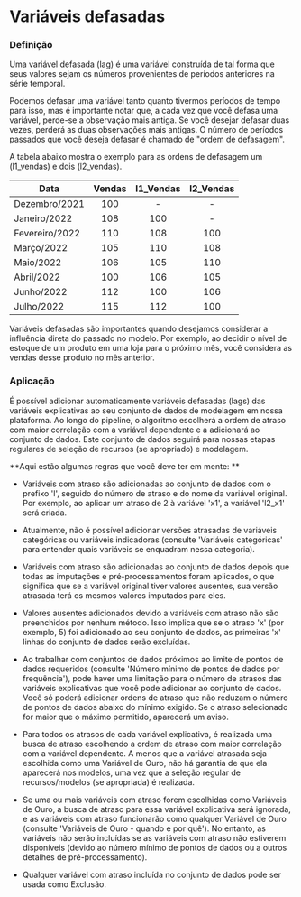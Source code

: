 # Variáveis defasadas

### Definição

Uma variável defasada (lag) é uma variável construída de tal forma que seus valores sejam os números provenientes de períodos anteriores na série temporal. 

Podemos defasar uma variável tanto quanto tivermos períodos de tempo para isso, mas é importante notar que, a cada vez que você defasa uma variável, perde-se a observação mais antiga. Se você desejar defasar duas vezes, perderá as duas observações mais antigas. O número de períodos passados que você deseja defasar é chamado de "ordem de defasagem". 

A tabela abaixo mostra o exemplo para as ordens de defasagem um (l1_vendas) e dois (l2_vendas). 

|       Data           |      Vendas  |      l1_Vendas  |      l2_Vendas  |
|----------------------|:------------:|:---------------:|:---------------:|
|      Dezembro/2021   |     100      |     -           |     -           |
|      Janeiro/2022    |     108      |     100         |     -           |
|      Fevereiro/2022  |     110      |     108         |     100         |
|      Março/2022      |     105      |     110         |     108         |
|      Maio/2022       |     106      |     105         |     110         |
|      Abril/2022      |     100      |     106         |     105         |
|      Junho/2022      |     112      |     100         |     106         |
|      Julho/2022      |     115      |     112         |     100         |

Variáveis defasadas são importantes quando desejamos considerar a influência direta do passado no modelo. Por exemplo, ao decidir o nível de estoque de um produto em uma loja para o próximo mês, você considera as vendas desse produto no mês anterior. 

### Aplicação

É possível adicionar automaticamente variáveis defasadas (lags) das variáveis explicativas ao seu conjunto de dados de modelagem em nossa plataforma. Ao longo do pipeline, o algoritmo escolherá a ordem de atraso com maior correlação com a variável dependente e a adicionará ao conjunto de dados. Este conjunto de dados seguirá para nossas etapas regulares de seleção de recursos (se apropriado) e modelagem. 

**Aqui estão algumas regras que você deve ter em mente: **

- Variáveis com atraso são adicionadas ao conjunto de dados com o prefixo 'l', seguido do número de atraso e do nome da variável original. Por exemplo, ao aplicar um atraso de 2 à variável 'x1', a variável 'l2_x1' será criada. 

- Atualmente, não é possível adicionar versões atrasadas de variáveis categóricas ou variáveis indicadoras (consulte 'Variáveis categóricas' para entender quais variáveis se enquadram nessa categoria). 

- Variáveis com atraso são adicionadas ao conjunto de dados depois que todas as imputações e pré-processamentos foram aplicados, o que significa que se a variável original tiver valores ausentes, sua versão atrasada terá os mesmos valores imputados para eles. 

- Valores ausentes adicionados devido a variáveis com atraso não são preenchidos por nenhum método. Isso implica que se o atraso 'x' (por exemplo, 5) foi adicionado ao seu conjunto de dados, as primeiras 'x' linhas do conjunto de dados serão excluídas. 

- Ao trabalhar com conjuntos de dados próximos ao limite de pontos de dados requeridos (consulte 'Número mínimo de pontos de dados por frequência'), pode haver uma limitação para o número de atrasos das variáveis explicativas que você pode adicionar ao conjunto de dados. Você só poderá adicionar ordens de atraso que não reduzam o número de pontos de dados abaixo do mínimo exigido. Se o atraso selecionado for maior que o máximo permitido, aparecerá um aviso. 

- Para todos os atrasos de cada variável explicativa, é realizada uma busca de atraso escolhendo a ordem de atraso com maior correlação com a variável dependente. A menos que a variável atrasada seja escolhida como uma Variável de Ouro, não há garantia de que ela aparecerá nos modelos, uma vez que a seleção regular de recursos/modelos (se apropriada) é realizada. 

- Se uma ou mais variáveis com atraso forem escolhidas como Variáveis de Ouro, a busca de atraso para essa variável explicativa será ignorada, e as variáveis com atraso funcionarão como qualquer Variável de Ouro (consulte 'Variáveis de Ouro - quando e por quê'). No entanto, as variáveis não serão incluídas se as variáveis com atraso não estiverem disponíveis (devido ao número mínimo de pontos de dados ou a outros detalhes de pré-processamento). 

- Qualquer variável com atraso incluída no conjunto de dados pode ser usada como Exclusão. 